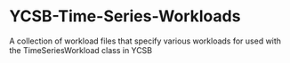 # YCSB-Time-Series-Workloads
A collection of workload files that specify various workloads for used with the TimeSeriesWorkload class in YCSB
